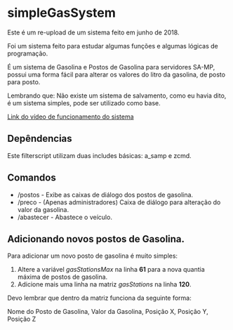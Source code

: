# simpleGasSystem
Este é um re-upload de um sistema feito em junho de 2018.

Foi um sistema feito para estudar algumas funções e algumas lógicas de programação.

É um sistema de Gasolina e Postos de Gasolina para servidores SA-MP, possui uma forma fácil para alterar os valores do litro da gasolina, de posto para posto.

Lembrando que: Não existe um sistema de salvamento, como eu havia dito, é um sistema simples, pode ser utilizado como base.

[Link do vídeo de funcionamento do sistema](https://www.youtube.com/watch?v=cx3YMe4IGUE&t=20s&ab_channel=vTn)

## Depêndencias

Este filterscript utilizam duas includes básicas: a_samp e zcmd.

## Comandos

* /postos - Exibe as caixas de diálogo dos postos de gasolina.
* /preco - (Apenas administradores) Caixa de diálogo para alteração do valor da gasolina.
* /abastecer - Abastece o veículo.

## Adicionando novos postos de Gasolina.

Para adicionar um novo posto de gasolina é muito simples:

1. Altere a variável *gasStationsMax* na linha **61** para a nova quantia máxima de postos de gasolina.
2. Adicione mais uma linha na matriz *gasStations* na linha **120**.

Devo lembrar que dentro da matriz funciona da seguinte forma:

Nome do Posto de Gasolina, Valor da Gasolina, Posição X, Posição Y, Posição Z
